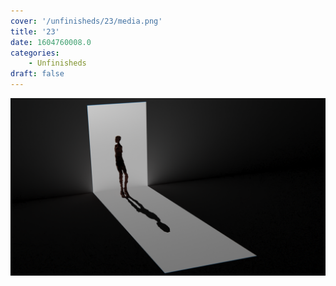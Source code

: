 ```yaml
---
cover: '/unfinisheds/23/media.png'
title: '23'
date: 1604760008.0
categories:
    - Unfinisheds
draft: false
---
```


![](media.png)

                